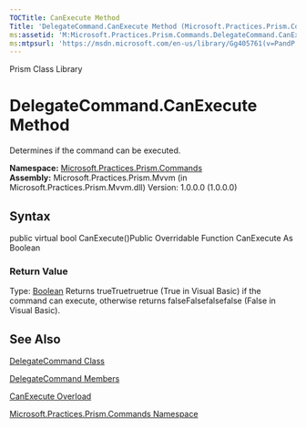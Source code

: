 ```yaml
---
TOCTitle: CanExecute Method
Title: 'DelegateCommand.CanExecute Method (Microsoft.Practices.Prism.Commands)'
ms:assetid: 'M:Microsoft.Practices.Prism.Commands.DelegateCommand.CanExecute'
ms:mtpsurl: 'https://msdn.microsoft.com/en-us/library/Gg405761(v=PandP.50)'
---
```


Prism Class Library

DelegateCommand.CanExecute Method
=====================================

Determines if the command can be executed.

**Namespace:** [Microsoft.Practices.Prism.Commands](https://msdn.microsoft.com/n:microsoft.practices.prism.commands)
**Assembly:** Microsoft.Practices.Prism.Mvvm (in Microsoft.Practices.Prism.Mvvm.dll) Version: 1.0.0.0 (1.0.0.0)

## Syntax


<span id="syntaxToggle"></span>public virtual bool CanExecute()Public Overridable Function CanExecute As Boolean
### Return Value

Type: [Boolean](http://msdn2.microsoft.com/en-us/library/a28wyd50)
Returns trueTruetruetrue (True in Visual Basic) if the command can execute, otherwise returns falseFalsefalsefalse (False in Visual Basic).

See Also
--------


[DelegateCommand Class](https://msdn.microsoft.com/t:microsoft.practices.prism.commands.delegatecommand)

[DelegateCommand Members](https://msdn.microsoft.com/allmembers.t:microsoft.practices.prism.commands.delegatecommand)

[CanExecute Overload](https://msdn.microsoft.com/overload:microsoft.practices.prism.commands.delegatecommand.canexecute)

[Microsoft.Practices.Prism.Commands Namespace](https://msdn.microsoft.com/n:microsoft.practices.prism.commands)
